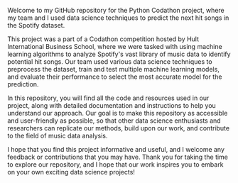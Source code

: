 Welcome to my GitHub repository for the Python Codathon project, where my team and I used data science techniques to predict the next hit songs in the Spotify dataset.

This project was a part of a Codathon competition hosted by Hult International Business School, where we were tasked with using machine learning algorithms to analyze Spotify's vast library of music data to identify potential hit songs. Our team used various data science techniques to preprocess the dataset, train and test multiple machine learning models, and evaluate their performance to select the most accurate model for the prediction.

In this repository, you will find all the code and resources used in our project, along with detailed documentation and instructions to help you understand our approach. Our goal is to make this repository as accessible and user-friendly as possible, so that other data science enthusiasts and researchers can replicate our methods, build upon our work, and contribute to the field of music data analysis.

I hope that you find this project informative and useful, and I welcome any feedback or contributions that you may have. Thank you for taking the time to explore our repository, and I hope that our work inspires you to embark on your own exciting data science projects!
